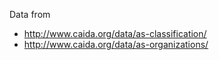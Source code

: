 Data from
* http://www.caida.org/data/as-classification/
* http://www.caida.org/data/as-organizations/
